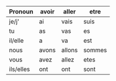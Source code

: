 | Pronoun   | avoir | aller  | etre   |
| --------- | ----- | ------ | ------ |
| je/j'     | ai    | vais   | suis   |
| tu        | as    | vas    | es     |
| il/elle   | a     | va     | est    |
| nous      | avons | allons | sommes |
| vous      | avez  | allez  | etes   |
| ils/elles | ont   | ont    | sont   |
